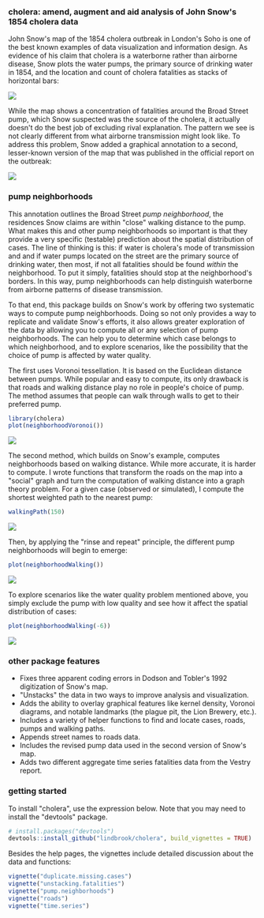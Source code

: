
<!-- README.md is generated from README.Rmd. Please edit that file -->
### cholera: amend, augment and aid analysis of John Snow's 1854 cholera data

John Snow's map of the 1854 cholera outbreak in London's Soho is one of the best known examples of data visualization and information design. As evidence of his claim that cholera is a waterborne rather than airborne disease, Snow plots the water pumps, the primary source of drinking water in 1854, and the location and count of cholera fatalities as stacks of horizontal bars:

![](vignettes/msu-snows-mapB.jpg)

While the map shows a concentration of fatalities around the Broad Street pump, which Snow suspected was the source of the cholera, it actually doesn't do the best job of excluding rival explanation. The pattern we see is not clearly different from what airborne transmission might look like. To address this problem, Snow added a graphical annotation to a second, lesser-known version of the map that was published in the official report on the outbreak:

![](vignettes/fig12-6.png)

### pump neighborhoods

This annotation outlines the Broad Street *pump neighborhood*, the residences Snow claims are within "close" walking distance to the pump. What makes this and other pump neighborhoods so important is that they provide a very specific (testable) prediction about the spatial distribution of cases. The line of thinking is this: if water is cholera's mode of transmission and and if water pumps located on the street are the primary source of drinking water, then most, if not all fatalities should be found *within* the neighborhood. To put it simply, fatalities should stop at the neighborhood's borders. In this way, pump neighborhoods can help distinguish waterborne from airborne patterns of disease transmission.

To that end, this package builds on Snow's work by offering two systematic ways to compute pump neighborhoods. Doing so not only provides a way to replicate and validate Snow's efforts, it also allows greater exploration of the data by allowing you to compute all or any selection of pump neighborhoods. The can help you to determine which case belongs to which neighborhood, and to explore scenarios, like the possibility that the choice of pump is affected by water quality.

The first uses Voronoi tessellation. It is based on the Euclidean distance between pumps. While popular and easy to compute, its only drawback is that roads and walking distance play no role in people's choice of pump. The method assumes that people can walk through walls to get to their preferred pump.

``` r
library(cholera)
plot(neighborhoodVoronoi())
```

![](README-voronoi-1.png)

The second method, which builds on Snow's example, computes neighborhoods based on walking distance. While more accurate, it is harder to compute. I wrote functions that transform the roads on the map into a "social" graph and turn the computation of walking distance into a graph theory problem. For a given case (observed or simulated), I compute the shortest weighted path to the nearest pump:

``` r
walkingPath(150)
```

![](README-path-1.png)

Then, by applying the "rinse and repeat" principle, the different pump neighborhoods will begin to emerge:

``` r
plot(neighborhoodWalking())
```

![](README-walk-1.png)

To explore scenarios like the water quality problem mentioned above, you simply exclude the pump with low quality and see how it affect the spatial distribution of cases:

``` r
plot(neighborhoodWalking(-6))
```

![](README-walk6-1.png)

### other package features

-   Fixes three apparent coding errors in Dodson and Tobler's 1992 digitization of Snow's map.
-   "Unstacks" the data in two ways to improve analysis and visualization.
-   Adds the ability to overlay graphical features like kernel density, Voronoi diagrams, and notable landmarks (the plague pit, the Lion Brewery, etc.).
-   Includes a variety of helper functions to find and locate cases, roads, pumps and walking paths.
-   Appends street names to roads data.
-   Includes the revised pump data used in the second version of Snow's map.
-   Adds two different aggregate time series fatalities data from the Vestry report.

### getting started

To install "cholera", use the expression below. Note that you may need to install the "devtools" package.

``` r
# install.packages("devtools")
devtools::install_github("lindbrook/cholera", build_vignettes = TRUE)
```

Besides the help pages, the vignettes include detailed discussion about the data and functions:

``` r
vignette("duplicate.missing.cases")
vignette("unstacking.fatalities")
vignette("pump.neighborhoods")
vignette("roads")
vignette("time.series")
```
